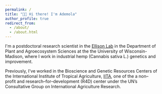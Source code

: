 ```yaml
---
permalink: /
title: "👋🏿 Hi there! I'm Ademola"
author_profile: true
redirect_from: 
  - /about/
  - /about.html
---
```





I'm a postdoctoral research scientist in the 
[Ellison Lab](https://alternativecrops.horticulture.wisc.edu/staff/aina-ademola/) 
in the Department of Plant and Agroecosystem Sciences at the the University of Wisconsin-Madison, 
where I work in industrial hemp (Cannabis sativa L.) genetics and improvement.  

Previously, I've worked in the Bioscience and Genetic Resources Centers of the 
International Institute of Tropical Agriculture, [IITA](https://www.iita.org/),
one of the a non–profit and research–for–development (R4D) center under the UN’s 
Consultative Group on International Agriculture Research.




